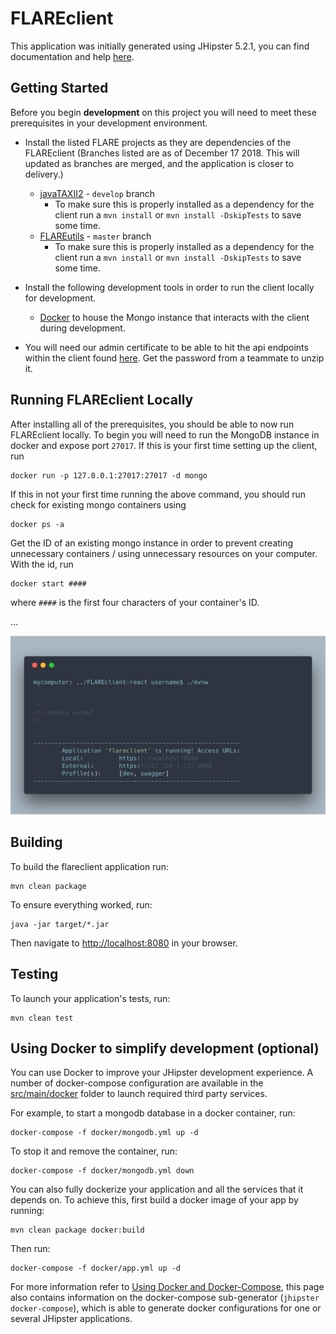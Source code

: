 # FLAREclient
This application was initially generated using JHipster 5.2.1, you can find documentation and help [here](https://www.jhipster.tech/documentation-archive/v5.2.1).

## Getting Started

Before you begin **development** on this project you will need to meet these prerequisites in your development environment.

- Install the listed FLARE projects as they are dependencies of the FLAREclient (Branches listed are as of December 17 2018. This will updated as branches are merged, and the application is closer to delivery.)
  - [javaTAXII2](https://git.ecicd.dso.ncps.us-cert.gov/fireteam/javaTAXII2/tree/develop/) - `develop` branch
    - To make sure this is properly installed as a dependency for the client run a `mvn install` or `mvn install -DskipTests` to save some time.
  - [FLAREutils](https://git.ecicd.dso.ncps.us-cert.gov/fireteam/bcmc/FLAREutils) - `master` branch
    - To make sure this is properly installed as a dependency for the client run a `mvn install` or `mvn install -DskipTests` to save some time.

- Install the following development tools in order to run the client locally for development.
  - [Docker](https://www.docker.com/get-started) to house the Mongo instance that interacts with the client during development.   

- You will need our admin certificate to be able to hit the api endpoints within the client found [here](https://cybershare.atlassian.net/wiki/spaces/devspace/pages/172949587/FLAREcloud+-+Client+Certificate). Get the password from a teammate to unzip it.

## Running FLAREclient Locally

After installing all of the prerequisites, you should be able to now run FLAREclient locally. To begin you will need to run the MongoDB instance in docker and expose port `27017`. If this is your first time setting up the client, run

    docker run -p 127.0.0.1:27017:27017 -d mongo

If this in not your first time running the above command, you should run check for existing mongo containers using

    docker ps -a

Get the ID of an existing mongo instance in order to prevent creating unnecessary containers / using unnecessary resources on your computer. With the id, run

    docker start #### 

where `####` is the first four characters of your container's ID.

...

![successful script run](./media/runscript.png)


## Building

To build the flareclient application run:

    mvn clean package

To ensure everything worked, run:

    java -jar target/*.jar

Then navigate to [http://localhost:8080](http://localhost:8080) in your browser.


## Testing

To launch your application's tests, run:

    mvn clean test

## Using Docker to simplify development (optional)

You can use Docker to improve your JHipster development experience. A number of docker-compose configuration are available in the [src/main/docker](src/main/docker) folder to launch required third party services.

For example, to start a mongodb database in a docker container, run:

    docker-compose -f docker/mongodb.yml up -d

To stop it and remove the container, run:

    docker-compose -f docker/mongodb.yml down

You can also fully dockerize your application and all the services that it depends on.
To achieve this, first build a docker image of your app by running:

    mvn clean package docker:build

Then run:

    docker-compose -f docker/app.yml up -d

For more information refer to [Using Docker and Docker-Compose][], this page also contains information on the docker-compose sub-generator (`jhipster docker-compose`), which is able to generate docker configurations for one or several JHipster applications.


[JHipster Homepage and latest documentation]: https://www.jhipster.tech
[JHipster 5.2.1 archive]: https://www.jhipster.tech/documentation-archive/v5.2.1

[Using JHipster in development]: https://www.jhipster.tech/documentation-archive/v5.2.1/development/
[Using Docker and Docker-Compose]: https://www.jhipster.tech/documentation-archive/v5.2.1/docker-compose
[Using JHipster in production]: https://www.jhipster.tech/documentation-archive/v5.2.1/production/
[Running tests page]: https://www.jhipster.tech/documentation-archive/v5.2.1/running-tests/
[Setting up Continuous Integration]: https://www.jhipster.tech/documentation-archive/v5.2.1/setting-up-ci/